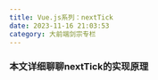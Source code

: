 ```yaml
---
title: Vue.js系列：nextTick
date: 2023-11-16 21:03:53
category: 大前端剑宗专栏
---
```



### 本文详细聊聊nextTick的实现原理

